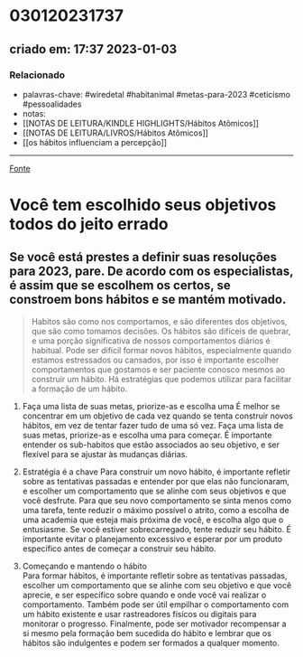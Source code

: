 # 030120231737
## criado em: 17:37 2023-01-03

### Relacionado
- palavras-chave: #wiredetal #habitanimal #metas-para-2023 #ceticismo #pessoalidades 
- notas: 
- [[NOTAS DE LEITURA/KINDLE HIGHLIGHTS/Hábitos Atômicos]]
- [[NOTAS DE LEITURA/LIVROS/Hábitos Atômicos]]
- [[os hábitos influenciam a percepção]]
---
[Fonte](https://www.wired.com/story/how-to-choose-better-habits-goals-psychology/)
# Você tem escolhido seus objetivos todos do jeito errado

## Se você está prestes a definir suas resoluções para 2023, pare. De acordo com os especialistas, é assim que se escolhem os certos, se constroem bons hábitos e se mantém motivado.


>Habitos são como nos comportamos, e são diferentes dos objetivos, que são como tomamos decisões. Os hábitos são difíceis de quebrar, e uma porção significativa de nossos comportamentos diários é habitual. Pode ser difícil formar novos hábitos, especialmente quando estamos estressados ou cansados, por isso é importante escolher comportamentos que gostamos e ser paciente conosco mesmos ao construir um hábito. Há estratégias que podemos utilizar para facilitar a formação de um hábito.

1. Faça uma lista de suas metas, priorize-as e escolha uma
É melhor se concentrar em um objetivo de cada vez quando se tenta construir novos hábitos, em vez de tentar fazer tudo de uma só vez. Faça uma lista de suas metas, priorize-as e escolha uma para começar. É importante entender os sub-habitos que estão associados ao seu objetivo, e ser flexível para se ajustar às mudanças diárias.

2. Estratégia é a chave
Para construir um novo hábito, é importante refletir sobre as tentativas passadas e entender por que elas não funcionaram, e escolher um comportamento que se alinhe com seus objetivos e que você desfrute. Para que seu novo comportamento se sinta menos como uma tarefa, tente reduzir o máximo possível o atrito, como a escolha de uma academia que esteja mais próxima de você, e escolha algo que o entusiasme. Se você estiver sobrecarregado, tente reduzir seu hábito. É importante evitar o planejamento excessivo e esperar por um produto específico antes de começar a construir seu hábito.

3. Começando e mantendo o hábito  
Para formar hábitos, é importante refletir sobre as tentativas passadas, escolher um comportamento que se alinhe com seu objetivo e que você aprecie, e ser específico sobre quando e onde você vai realizar o comportamento. Também pode ser útil empilhar o comportamento com um hábito existente e usar rastreadores físicos ou digitais para monitorar o progresso. Finalmente, pode ser motivador recompensar a si mesmo pela formação bem sucedida do hábito e lembrar que os hábitos são indulgentes e podem ser formados a qualquer momento.